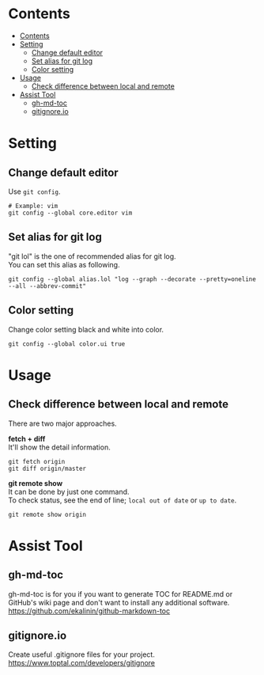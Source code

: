 # Contents
<!--ts-->
   * [Contents](#contents)
   * [Setting](#setting)
      * [Change default editor](#change-default-editor)
      * [Set alias for git log](#set-alias-for-git-log)
      * [Color setting](#color-setting)
   * [Usage](#usage)
      * [Check difference between local and remote](#check-difference-between-local-and-remote)
   * [Assist Tool](#assist-tool)
      * [gh-md-toc](#gh-md-toc)
      * [gitignore.io](#gitignoreio)

<!-- Added by: shota, at: 2020年 12月  5日 土曜日 00:34:03 JST -->

<!--te-->

# Setting
## Change default editor
Use `git config`.  
```
# Example: vim
git config --global core.editor vim
```

## Set alias for git log
"git lol" is the one of recommended alias for git log.  
You can set this alias as following.
```
git config --global alias.lol "log --graph --decorate --pretty=oneline --all --abbrev-commit"
```
## Color setting
Change color setting black and white into color.  
```
git config --global color.ui true
```

# Usage
## Check difference between local and remote
There are two major approaches.  

**fetch + diff**  
It'll show the detail information.  
```
git fetch origin
git diff origin/master
```

**git remote show**  
It can be done by just one command.  
To check status, see the end of line; `local out of date` or `up to date`.
```
git remote show origin
```
# Assist Tool
## gh-md-toc
gh-md-toc is for you if you want to generate TOC for README.md or GitHub's wiki page and don't want to install any additional software.  
https://github.com/ekalinin/github-markdown-toc  

## gitignore.io
Create useful .gitignore files for your project.  
https://www.toptal.com/developers/gitignore  


